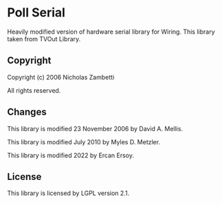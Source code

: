 # Poll Serial

Heavily modified version of hardware serial library for Wiring.
This library taken from TVOut Library.

## Copyright

Copyright (c) 2006 Nicholas Zambetti

All rights reserved.

## Changes

This library is modified 23 November 2006 by David A. Mellis.

This library is modified July 2010 by Myles D. Metzler.

This library is modified 2022 by Ercan Ersoy.

## License

This library is licensed by LGPL version 2.1.

